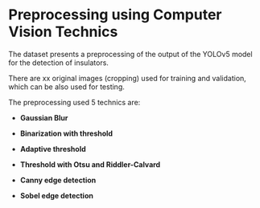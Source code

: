 # Preprocessing using Computer Vision Technics

The dataset presents a preprocessing of the output of the YOLOv5 model for the detection of insulators.

There are xx original images (cropping) used for training and validation, which can be also used for testing.


The preprocessing used 5 technics are:

* **Gaussian Blur**

* **Binarization with threshold**

* **Adaptive threshold**

* **Threshold with Otsu and Riddler-Calvard**

* **Canny edge detection**

* **Sobel edge detection**

